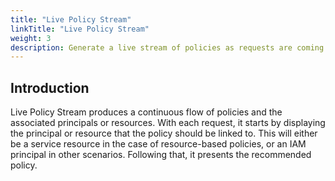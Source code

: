 ```yaml
---
title: "Live Policy Stream"
linkTitle: "Live Policy Stream"
weight: 3
description: Generate a live stream of policies as requests are coming into LocalStack
---
```


## Introduction

Live Policy Stream produces a continuous flow of policies and the associated principals or resources. With each request, it starts by displaying the principal or resource that the policy should be linked to. This will either be a service resource in the case of resource-based policies, or an IAM principal in other scenarios. Following that, it presents the recommended policy.
